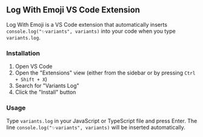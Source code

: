 ## Log With Emoji VS Code Extension

 Log With Emoji is a VS Code extension that automatically inserts `console.log("✨variants", variants)` into your code when you type `variants.log`.

### Installation

1. Open VS Code
2. Open the "Extensions" view (either from the sidebar or by pressing `Ctrl + Shift + X`)
3. Search for "Variants Log"
4. Click the "Install" button

### Usage

Type `variants.log` in your JavaScript or TypeScript file and press Enter. The line `console.log("✨variants", variants)` will be inserted automatically.
